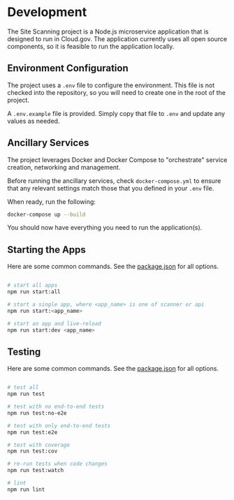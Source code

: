 # Development

The Site Scanning project is a Node.js microservice application that is
designed to run in Cloud.gov. The application currently uses all open
source components, so it is feasible to run the application locally.

## Environment Configuration

The project uses a `.env` file to configure the environment. This file
is not checked into the repository, so you will need to create one in
the root of the project. 

A `.env.example` file is provided. Simply copy that file to `.env`
and update any values as needed.

## Ancillary Services

The project leverages Docker and Docker Compose to "orchestrate"
service creation, networking and management.

Before running the ancillary services, check `docker-compose.yml`
to ensure that any relevant settings match those that you defined
in your `.env` file.

When ready, run the following:

```bash
docker-compose up --build
```

You should now have everything you need to run the application(s).

## Starting the Apps

Here are some common commands. See the [package.json](../package.json) for all options.

```bash

# start all apps
npm run start:all

# start a single app, where <app_name> is one of scanner or api
npm run start:<app_name>

# start an app and live-reload
npm run start:dev <app_name>
```

## Testing

Here are some common commands. See the [package.json](../package.json) for all options.

```bash

# test all
npm run test

# test with no end-to-end tests
npm run test:no-e2e

# test with only end-to-end tests
npm run test:e2e

# test with coverage
npm run test:cov

# re-run tests when code changes
npm run test:watch

# lint
npm run lint
```

